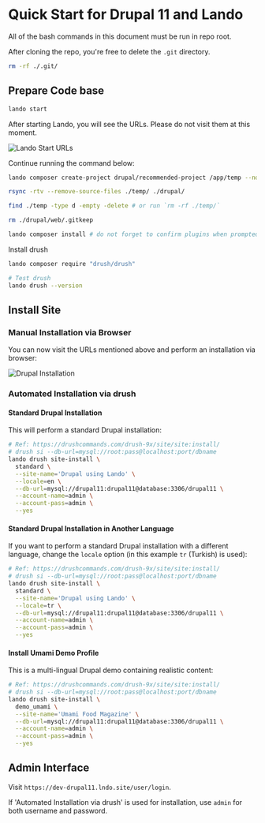 # Quick Start for Drupal 11 and Lando

All of the bash commands in this document must be run in repo root.

After cloning the repo, you're free to delete the `.git` directory.

```bash
rm -rf ./.git/
```

## Prepare Code base

```bash
lando start
```

After starting Lando, you will see the URLs. Please do not visit them at this moment.

![Lando Start URLs](https://i.imgur.com/X7ioisD.png)

Continue running the command below:

```bash
lando composer create-project drupal/recommended-project /app/temp --no-install

rsync -rtv --remove-source-files ./temp/ ./drupal/

find ./temp -type d -empty -delete # or run `rm -rf ./temp/`

rm ./drupal/web/.gitkeep

lando composer install # do not forget to confirm plugins when prompted
```

Install drush

```bash
lando composer require "drush/drush"

# Test drush
lando drush --version
```

## Install Site

### Manual Installation via Browser

You can now visit the URLs mentioned above and perform an installation via browser:

![Drupal Installation](https://i.imgur.com/JijDD5t.png)

### Automated Installation via drush

#### Standard Drupal Installation

This will perform a standard Drupal installation:

```bash
# Ref: https://drushcommands.com/drush-9x/site/site:install/
# drush si --db-url=mysql://root:pass@localhost:port/dbname
lando drush site-install \
  standard \
  --site-name='Drupal using Lando' \
  --locale=en \
  --db-url=mysql://drupal11:drupal11@database:3306/drupal11 \
  --account-name=admin \
  --account-pass=admin \
  --yes
```

#### Standard Drupal Installation in Another Language

If you want to perform a standard Drupal installation with a different language, change the `locale` option (in this example `tr` (Turkish) is used):

```bash
# Ref: https://drushcommands.com/drush-9x/site/site:install/
# drush si --db-url=mysql://root:pass@localhost:port/dbname
lando drush site-install \
  standard \
  --site-name='Drupal using Lando' \
  --locale=tr \
  --db-url=mysql://drupal11:drupal11@database:3306/drupal11 \
  --account-name=admin \
  --account-pass=admin \
  --yes
```

#### Install Umami Demo Profile

This is a multi-lingual Drupal demo containing realistic content:

```bash
# Ref: https://drushcommands.com/drush-9x/site/site:install/
# drush si --db-url=mysql://root:pass@localhost:port/dbname
lando drush site-install \
  demo_umami \
  --site-name='Umami Food Magazine' \
  --db-url=mysql://drupal11:drupal11@database:3306/drupal11 \
  --account-name=admin \
  --account-pass=admin \
  --yes
```

## Admin Interface

Visit `https://dev-drupal11.lndo.site/user/login`.

If 'Automated Installation via drush' is used for installation, use `admin` for both username and password.

